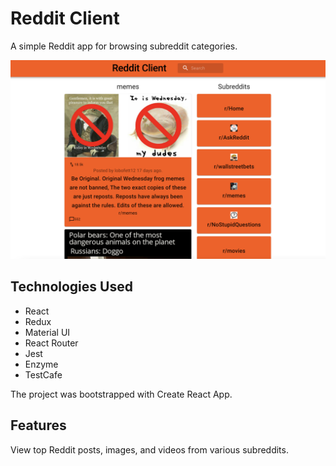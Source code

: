 # Reddit Client

A simple Reddit app for browsing subreddit categories.

![Screenshot of Reddit Client](https://github.com/danielasannino/reddit-client/blob/main/Reddit-Client-Screenshot.png)

## Technologies Used 

- React
- Redux
- Material UI
- React Router
- Jest
- Enzyme
- TestCafe 

The project was bootstrapped with Create React App.

## Features

View top Reddit posts, images, and videos from various subreddits.
